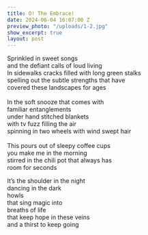 ```yaml
---
title: O! The Embrace!
date: 2024-06-04 16:07:00 Z
preview_photo: "/uploads/1-2.jpg"
show_excerpt: true
layout: post
---
```


Sprinkled in sweet songs <br>
and the defiant calls of loud living <br>
In sidewalks cracks filled with long green stalks <br>
spelling out the subtle strengths that have <br>
covered these landscapes for ages <br>
<br>
In the soft snooze that comes with <br>
familiar entanglements <br>
under hand stitched blankets <br>
with tv fuzz filling the air <br>
spinning in two wheels with wind swept hair <br>
<br>
This pours out of sleepy coffee cups <br>
you make me in the morning <br>
stirred in the chili pot that always has <br>
room for seconds <br>

It’s the shoulder in the night <br>
dancing in the dark <br>
howls <br>
that sing magic into <br>
breaths of life <br>
that keep hope in these veins <br>
and a thirst to keep going <br>
